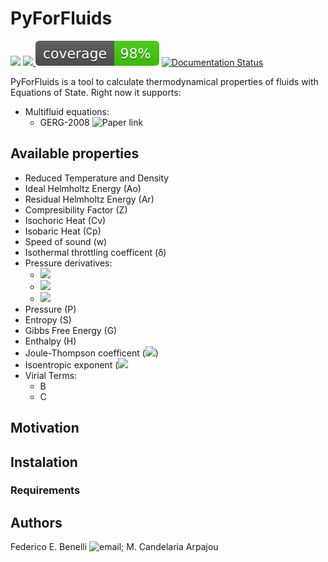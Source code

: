 # PyForFluids
<a href="https://codeclimate.com/github/fedebenelli/PyForFluids/maintainability"><img src="https://api.codeclimate.com/v1/badges/3551471cd4cdf37e226f/maintainability"/></a> 
<a href="https://github.com/fedebenelli/pyforfluids/actions/workflows/ci_linux.yml"><img src="https://github.com/fedebenelli/pyforfluids/actions/workflows/ci_linux.yml/badge.svg"> </a>
<img src="https://github.com/fedebenelli/PyForFluids/blob/main/.github/workflows/coverage.svg">
<a href='https://pyforfluids.readthedocs.io/en/latest/?badge=latest'><img src='https://readthedocs.org/projects/pyforfluids/badge/?version=latest' alt='Documentation Status' /></a>

PyForFluids is a tool to calculate thermodynamical properties of fluids with
Equations of State. Right now it supports:

- Multifluid equations:
	- GERG-2008 ![Paper link](https://pubs.acs.org/doi/10.1021/je300655b)

## Available properties
- Reduced Temperature and Density
- Ideal Helmholtz Energy (Ao)
- Residual Helmholtz Energy (Ar)
- Compresibility Factor (Z)
- Isochoric Heat (Cv)
- Isobaric Heat (Cp)
- Speed of sound (w)
- Isothermal throttling coefficent (δ)
- Pressure derivatives:
	- <img src="https://render.githubusercontent.com/render/math?math=dp_dT">
	- <img src="https://render.githubusercontent.com/render/math?math=dp_d\rho">
	- <img src="https://render.githubusercontent.com/render/math?math=dp_dT">
- Pressure (P)
- Entropy (S)
- Gibbs Free Energy (G)
- Enthalpy (H)
- Joule-Thompson coefficent (<img src="https://render.githubusercontent.com/render/math?math=\mu_{JT}">)
- Isoentropic exponent (<img src="https://render.githubusercontent.com/render/math?math=\kappa">
- Virial Terms:
	- B
	- C

## Motivation

## Instalation

### Requirements

## Authors
Federico E. Benelli ![email](federico.benelli@mi.unc.edu.ar); M. Candelaria
Arpajou
